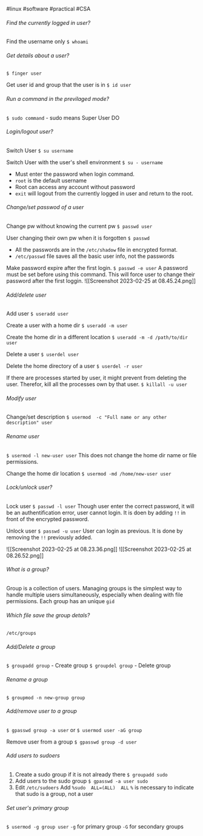 #linux #software #practical #CSA 

###### Find the currently logged in user?
Find the username only
`$ whoami`
###### Get details about a user?
`$ finger user` 

Get user id and group that the user is in
`$ id user`

###### Run a command in the previlaged mode?
`$ sudo command` - sudo means Super User DO

###### Login/logout user?
Switch User
`$ su username` 

Switch User with the user's shell environment
`$ su - username` 

- Must enter the password when login command.
- `root` is the default username
- Root can access any account without password
- `exit` will logout from the currently logged in user and return to the root.

###### Change/set passwod of a user
Change pw without knowing the current pw
`$ passwd user`

User changing their own pw when it is forgotten
`$ passwd`

- All the passwords are in the `/etc/shadow` file in encrypted format.
- `/etc/passwd` file saves all the basic user info, not the passwords

Make password expire after the first login.
`$ passwd -e user`
A password must be set before using this command. This will force user to change their password after the first loggin. 
![[Screenshot 2023-02-25 at 08.45.24.png]]
###### Add/delete user
Add user
`$ useradd user`

Create a user with a home dir
`$ useradd -m user`

Create the home dir in a different location
`$ useradd -m -d /path/to/dir user`

Delete a user
`$ userdel user`

Delete the home directory of a user
`$ userdel -r user`

If there are processes started by user, it might prevent from deleting the user. Therefor, kill all the processes own by that user.
`$ killall -u user`

###### Modify user
Change/set description
`$ usermod  -c "Full name or any other description" user`

###### Rename user
`$ usermod -l new-user user`
This does not change the home dir name or file permissions.

Change the home dir location
`$ usermod -md /home/new-user user`

###### Lock/unlock user?
Lock user
`$ passwd -l user`
Though user enter the correct password, it will be an authentification error, user cannot login. It is doen by adding `!!` in front of the encrypted password.

Unlock user
`$ passwd -u user`
User can login as previous. It is done by removing the `!!` previously added.

![[Screenshot 2023-02-25 at 08.23.36.png]]
![[Screenshot 2023-02-25 at 08.26.52.png]]


###### What is a group?
Group is a collection of users. Managing groups is the simplest way to handle multiple users simultaneously, especially when dealing with file permissions. Each group has an unique `gid`

###### Which file save the group detals?
`/etc/groups`

###### Add/Delete a group
`$ groupadd group` - Create group
`$ groupdel group` - Delete group

###### Rename a group
`$ groupmod -n new-group group`

###### Add/remove user to a group
`$ gpasswd group -a user` or `$ usermod user -aG group`

Remove user from a group
`$ gpasswd group -d user`

###### Add users to sudoers
1. Create a sudo group if it is not already there
	`$ groupadd sudo`
2. Add users to the sudo group
	`$ gpasswd -a user sudo`
3. Edit `/etc/sudoers`
	Add `%sudo  ALL=(ALL)  ALL` 
	`%` is necessary to indicate that sudo is a group, not a user
	
###### Set user's primary group
`$ usermod -g group user`
`-g` for primary group
`-G` for secondary groups









